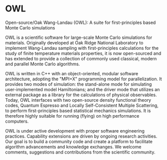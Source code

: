 # OWL
Open-source/Oak Wang-Landau (OWL): A suite for first-principles based Monte Carlo simulations

OWL is a scientific software for large-scale Monte Carlo simulations for materials. Originally developed at Oak Ridge National Laboratory to implement Wang-Landau sampling with first-principles calculations for the study of finite temperature materials properties, it is now open-sourced and has extended to provide a collection of commonly used classical, modern and parallel Monte Carlo algorithms.

OWL is written in C++ with an object-oriented, modular software architecture, adopting the "MPI+X" programming model for parallelization. It provides two modes of simulation: the stand-alone mode for simulating user-implemented model Hamiltonians; and the driver mode that utilizes an external package as a library for the calculations of physical observables. Today, OWL interfaces with two open-source density functional theory codes, Quantum Espresso and Locally Self-Consistent Multiple Scattering, to perform first-principles based statistical mechanics simulations. It is therefore highly suitable for running (flying) on high performance computers.

OWL is under active development with proper software engineering practices. Capability extensions are driven by ongoing research activities. Our goal is to build a community code and create a platform to facilitate algorithm advancements and knowledge exchanges. We welcome comments, suggestions and contributions from the scientific community.
